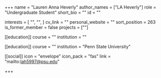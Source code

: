 +++
name = "Lauren Anna Heverly"
author_names = ["LA Heverly"]
role = "Undergraduate Student"
short_bio = ""
id = ""

interests = [
  "",
  "",
]
cv_link = ""
personal_website = ""
sort_position = 263
is_former_member = false
projects = [""]

[[education]]
  course = ""
  institution = ""

[[education]]
  course = ""
  institution = "Penn State University"

[[social]]
    icon = "envelope"
    icon_pack = "fas"
    link = "mailto:lah5997@psu.edu"


+++


